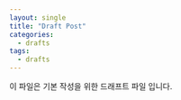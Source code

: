 ```yaml
---
layout: single
title: "Draft Post"
categories: 
  - drafts
tags:
  - drafts
---
```


이 파일은 기본 작성을 위한 드래프트 파일 입니다.
